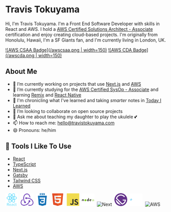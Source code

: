 # Travis Tokuyama

Hi, I'm Travis Tokuyama. I'm a Front End Software Developer with skills in React and AWS. I hold a [AWS Certified Solutions Architect - Associate](https://aws.amazon.com/certification/certified-solutions-architect-associate/) certification and enjoy creating cloud-based projects. I'm originally from Honolulu, Hawaii, I'm a SF Giants fan, and I'm currently living in London, UK.

[![AWS CSAA Badge](/awscsaa.png | width=150)](https://www.credly.com/badges/5d8dd135-a030-46b0-98f3-1d23a82e5b82/public_url)
[![AWS CDA Badge](/awscda.png | width=150)](https://www.credly.com/badges/7515ae2a-f4f0-4703-a43d-b95d5f7ed54a/public_url)

## About Me

- 🔭 I’m currently working on projects that use [Next.js](https://nextjs.org/) and [AWS](https://aws.amazon.com)
- 🌱 I’m currently studying for the [AWS Certified SysOp - Associate](https://aws.amazon.com/certification/certified-sysops-admin-associate/) and learning [Remix](https://remix.run/) and [React Native](https://reactnative.dev/)
- :brain: I'm chronicling what I've learned and taking _smarter_ notes in [Today I Learned](https://github.com/trav15/til)
- 👯 I’m looking to collaborate on open source projects
- 💬 Ask me about teaching my daughter to play the ukulele :two_hearts:
- 📫 How to reach me: hello@travistokuyama.com
- 😄 Pronouns: he/him

## 🔧 Tools I Like To Use

- [React](https://reactjs.org/)
- [TypeScript](https://www.typescriptlang.org/)
- [Next.js](https://nextjs.org/)
- [Gatsby](https://www.gatsbyjs.com/)
- [Tailwind CSS](https://tailwindcss.com/)
- [AWS](https://aws.amazon.com/)

<p>
<img src="https://github.com/devicons/devicon/blob/master/icons/react/react-original-wordmark.svg" title="React" alt="React" width="40" height="40"/>&nbsp;
<img src="https://github.com/devicons/devicon/blob/master/icons/redux/redux-original.svg" title="Redux" alt="Redux " width="40" height="40"/>&nbsp;
<img src="https://github.com/devicons/devicon/blob/master/icons/css3/css3-plain-wordmark.svg"  title="CSS3" alt="CSS" width="40" height="40"/>&nbsp;
<img src="https://github.com/devicons/devicon/blob/master/icons/html5/html5-original.svg" title="HTML5" alt="HTML" width="40" height="40"/>&nbsp;
<img src="https://github.com/devicons/devicon/blob/master/icons/javascript/javascript-original.svg" title="JavaScript" alt="JavaScript" width="40" height="40"/>&nbsp;
<img src="https://github.com/devicons/devicon/blob/master/icons/nodejs/nodejs-original-wordmark.svg" title="NodeJS" alt="NodeJS" width="40" height="40"/>&nbsp;
<img src="https://cdn.jsdelivr.net/gh/devicons/devicon/icons/nextjs/nextjs-original-wordmark.svg" itle="Next" alt="Next" width="40" height="40"/>&nbsp;      
<img src="https://github.com/devicons/devicon/blob/master/icons/gatsby/gatsby-original.svg" title="Gatsby"  alt="Gatsby" width="40" height="40"/>&nbsp;
 <img src="https://github.com/devicons/devicon/blob/master/icons/tailwindcss/tailwindcss-original-wordmark.svg" title="TailwindCSS"  alt="TailwindCSS" width="40" height="40"/>&nbsp;
<img src="https://cdn.jsdelivr.net/gh/devicons/devicon/icons/amazonwebservices/amazonwebservices-original-wordmark.svg" title="AWS" alt="AWS" width="40" height="40"/>&nbsp;
</p>

